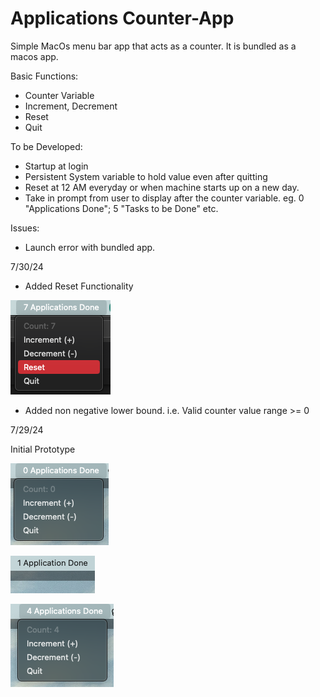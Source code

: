 # Applications Counter-App

Simple MacOs menu bar app that acts as a counter. It is bundled as a macos app.

Basic Functions:

* Counter Variable
* Increment, Decrement
* Reset
* Quit

To be Developed:

* Startup at login
* Persistent System variable to hold value even after quitting
* Reset at 12 AM everyday or when machine starts up on a new day.
* Take in prompt from user to display after the counter variable. eg. 0 "Applications Done"; 5 "Tasks to be Done" etc.

Issues:

* Launch error with bundled app.

7/30/24

* Added Reset Functionality

![1722351486653](image/README/1722351486653.png)

* Added non negative lower bound. i.e. Valid counter value range >= 0

7/29/24

Initial Prototype

![1722276701629](image/README/1722276701629.png)

![1722276723151](image/README/1722276723151.png)

![1722276745918](image/README/1722276745918.png)
